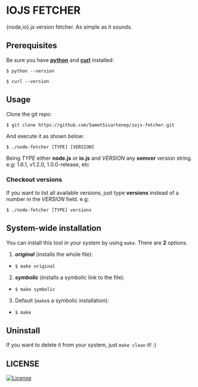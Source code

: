 # IOJS FETCHER

{node,io}.js version fetcher. As simple as it sounds.

## Prerequisites

Be sure you have [**python**](https://www.python.org/) and [**curl**](http://curl.haxx.se/) installed:

`$ python --version`

`$ curl --version`

## Usage

Clone the git repo:

`$ git clone https://github.com/SametSisartenep/iojs-fetcher.git`

And execute it as shown below:

`$ ./node-fetcher [TYPE] [VERSION]`

Being _TYPE_ either **node.js** or **io.js** and  _VERSION_ any **semver** version string. e.g: 1.6.1, v1.2.0,
1.0.0-release, etc

### Checkout versions

If you want to list all available versions, just type **versions** instead of a
number in the _VERSION_ field. e.g:

`$ ./node-fetcher [TYPE] versions`

## System-wide installation

You can install this tool in your system by using `make`.
There are **2** options.

1. _**original**_ (installs the whole file):
  - `$ make original`
2. _**symbolic**_ (installs a symbolic link to the file):
  - `$ make symbolic`
3. Default (`make`s a symbolic installation):
  - `$ make`

## Uninstall

If you want to delete it from your system, just `make clean` it! :)

## LICENSE
[![License](http://img.shields.io/badge/license-BSD3-brightgreen.svg)](http://opensource.org/licenses/BSD-3-Clause)

